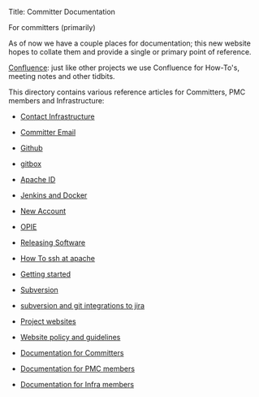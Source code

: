 Title: Committer Documentation

For committers (primarily)

As of now we have a couple places for documentation; this new website hopes to
collate them and provide a single or primary point of reference.

[Confluence](https://cwiki.apache.org/confluence/display/INFRA/Index): just like
other projects we use Confluence for How-To's, meeting notes and other tidbits.

This directory contains various reference articles for Committers, PMC members and Infrastructure:


- [Contact Infrastructure](/reference/committer/contactinfra.md)
- [Committer Email](/reference/committer/email.md)
- [Github](/reference/committer/github.md)
- [gitbox](/reference/committer/git.md)
- [Apache ID](/reference/committer/id.md)
- [Jenkins and Docker](/reference/committer/jenkins-docker.md)
- [New Account](/reference/committer/newaccount.md)
- [OPIE](/reference/committer/opie.md)
- [Releasing Software](/reference/committer/release.md)
- [How To ssh at apache](/reference/committer/ssh.md)
- [Getting started](/reference/committer/start.md)
- [Subversion](/reference/committer/subversion.md)
- [subversion and git integrations to jira](/reference/committer/svngit2jira.md)
- [Project websites](/reference/committer/website.md)
- [Website policy and guidelines](/reference/committer/website-policy.md)

- [Documentation for Committers](/reference/committer/)
- [Documentation for PMC members](https://reference.apache.org/pmc/start)
- [Documentation for Infra members](https://reference.apache.org/infra/start)

